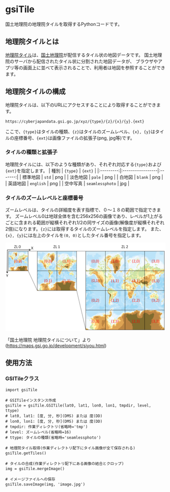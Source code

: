 # gsiTile
国土地理院の地理院タイルを取得するPythonコードです。

## 地理院タイルとは
[地理院タイル](https://maps.gsi.go.jp/development/ichiran.html)は、[国土地理院](https://www.gsi.go.jp)が配信するタイル状の地図データです。
国土地理院のサーバから配信されたタイル状に分割された地図データが、 ブラウザやアプリ等の画面上に並べて表示されることで、利用者は地図を参照することができます。

## 地理院タイルの構成
地理院タイルは、以下のURLにアクセスすることにより取得することができます。
```
https://cyberjapandata.gsi.go.jp/xyz/{type}/{z}/{x}/{y}.{ext}
```
ここで、`{type}`はタイルの種類、`{z}`はタイルのズームレベル、`{x}, {y}`はタイルの座標番号、`{ext}`は画像ファイルの拡張子(png, jpg等)です。

### タイルの種類と拡張子
地理院タイルには、以下のような種類があり、それぞれ対応する`{type}`および`{ext}`を指定します。
| 種別       |  `{type}`       | `{ext}` |
|:---------:|:-----------------|:-------:|
| 標準地図    | `std`           | png     |
| 淡色地図    | `pale`          | png     |
| 白地図      | `blank`         | png     |
| 英語地図    | `english`       | png     |
| 空中写真    | `seamlessphoto` | jpg     |

### タイルのズームレベルと座標番号
ズームレベルは、タイルの詳細度を表す指標で、０〜１８の範囲で指定できます。
ズームレベル0は地球全体を含む256x256の画像であり、レベルが1上がるごとに含まれる範囲が縦横それぞれ1/2の同サイズの画像(解像度が縦横それぞれ
2倍)になります。`{z}`には取得するタイルのズームレベルを指定します。
また、`{x}, {y}`には左上のタイルを`(0, 0)`としたタイル番号を指定します。

![ズームレベルと座標番号](gsi_tile.png)

「国土地理院 地理院タイルについて」より(https://maps.gsi.go.jp/development/siyou.html)

## 使用方法

### GSITileクラス
```
import gsiTile

# GSITileインスタンス作成
gsiTile = gsiTile.GSITile(lat0, lat1, lon0, lon1, tmpdir, level, ttype)
# lat0, lat1: [度, 分, 秒](DMS) または 度(DD)
# lon0, lon1: [度, 分, 秒](DMS) または 度(DD)
# tmpdir: 作業ディレクトリ(省略時='tmp')
# level: ズームレベル(省略時=16)
# ttype: タイルの種類(省略時='seamlessphoto')

# 地理院タイル取得(作業ディレクトリ配下にタイル画像が全て保存される)
gsiTile.getTiles()

# タイルの合成(作業ディレクトリ配下にある画像の結合とクロップ)
img = gsiTile.mergeImage()

# イメージファイルへの保存
gsiTile.saveImage(img, 'image.jpg')
```
